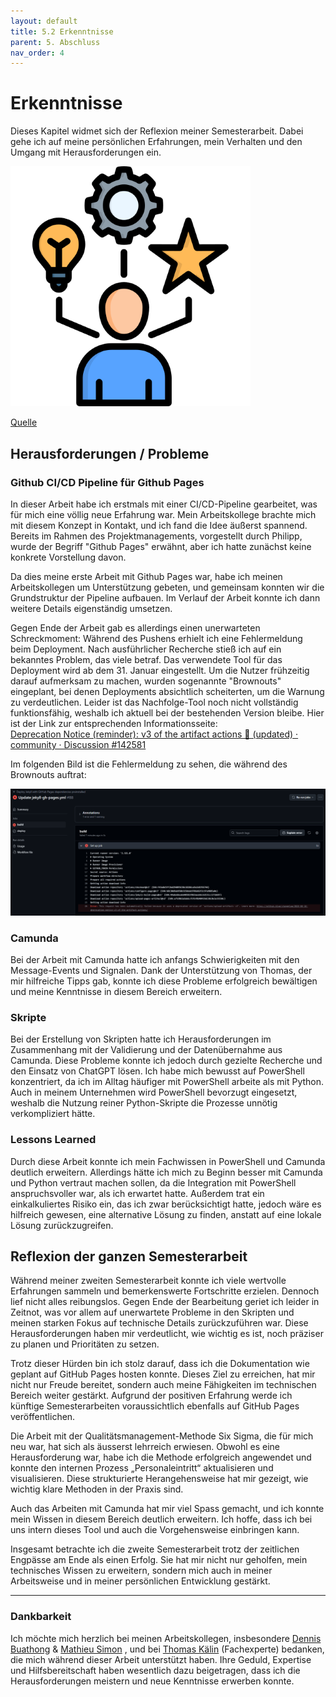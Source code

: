 ```yaml
---
layout: default
title: 5.2 Erkenntnisse
parent: 5. Abschluss
nav_order: 4
---
```


# Erkenntnisse

Dieses Kapitel widmet sich der Reflexion meiner Semesterarbeit. Dabei gehe ich auf meine persönlichen Erfahrungen, mein Verhalten und den Umgang mit Herausforderungen ein.

![Erkenntnisse](../../ressources/images/experience.png)

[Quelle](../Quellverzeichnis/index.md#erkenntnisse) 


## Herausforderungen / Probleme

### Github CI/CD Pipeline für Github Pages

In dieser Arbeit habe ich erstmals mit einer CI/CD-Pipeline gearbeitet, was für mich eine völlig neue Erfahrung war. Mein Arbeitskollege brachte mich mit diesem Konzept in Kontakt, und ich fand die Idee äußerst spannend. Bereits im Rahmen des Projektmanagements, vorgestellt durch Philipp, wurde der Begriff "Github Pages" erwähnt, aber ich hatte zunächst keine konkrete Vorstellung davon.

Da dies meine erste Arbeit mit Github Pages war, habe ich meinen Arbeitskollegen um Unterstützung gebeten, und gemeinsam konnten wir die Grundstruktur der Pipeline aufbauen. Im Verlauf der Arbeit konnte ich dann weitere Details eigenständig umsetzen.

Gegen Ende der Arbeit gab es allerdings einen unerwarteten Schreckmoment: Während des Pushens erhielt ich eine Fehlermeldung beim Deployment. Nach ausführlicher Recherche stieß ich auf ein bekanntes Problem, das viele betraf. Das verwendete Tool für das Deployment wird ab dem 31. Januar eingestellt. Um die Nutzer frühzeitig darauf aufmerksam zu machen, wurden sogenannte "Brownouts" eingeplant, bei denen Deployments absichtlich scheiterten, um die Warnung zu verdeutlichen. Leider ist das Nachfolge-Tool noch nicht vollständig funktionsfähig, weshalb ich aktuell bei der bestehenden Version bleibe. Hier ist der Link zur entsprechenden Informationsseite:  
[Deprecation Notice (reminder): v3 of the artifact actions 📣 (updated) · community · Discussion #142581](https://github.com/orgs/community/discussions/142581)

Im folgenden Bild ist die Fehlermeldung zu sehen, die während des Brownouts auftrat:

![Fehlermeldung Github Workflow](../../ressources/images/Brownout_Github_Error_Workflow.png)

### Camunda

Bei der Arbeit mit Camunda hatte ich anfangs Schwierigkeiten mit den Message-Events und Signalen. Dank der Unterstützung von Thomas, der mir hilfreiche Tipps gab, konnte ich diese Probleme erfolgreich bewältigen und meine Kenntnisse in diesem Bereich erweitern.

### Skripte

Bei der Erstellung von Skripten hatte ich Herausforderungen im Zusammenhang mit der Validierung und der Datenübernahme aus Camunda. Diese Probleme konnte ich jedoch durch gezielte Recherche und den Einsatz von ChatGPT lösen. Ich habe mich bewusst auf PowerShell konzentriert, da ich im Alltag häufiger mit PowerShell arbeite als mit Python. Auch in meinem Unternehmen wird PowerShell bevorzugt eingesetzt, weshalb die Nutzung reiner Python-Skripte die Prozesse unnötig verkompliziert hätte.

### Lessons Learned

Durch diese Arbeit konnte ich mein Fachwissen in PowerShell und Camunda deutlich erweitern. Allerdings hätte ich mich zu Beginn besser mit Camunda und Python vertraut machen sollen, da die Integration mit PowerShell anspruchsvoller war, als ich erwartet hatte. Außerdem trat ein einkalkuliertes Risiko ein, das ich zwar berücksichtigt hatte, jedoch wäre es hilfreich gewesen, eine alternative Lösung zu finden, anstatt auf eine lokale Lösung zurückzugreifen.

## Reflexion der ganzen Semesterarbeit

Während meiner zweiten Semesterarbeit konnte ich viele wertvolle Erfahrungen sammeln und bemerkenswerte Fortschritte erzielen. Dennoch lief nicht alles reibungslos. Gegen Ende der Bearbeitung geriet ich leider in Zeitnot, was vor allem auf unerwartete Probleme in den Skripten und meinen starken Fokus auf technische Details zurückzuführen war. Diese Herausforderungen haben mir verdeutlicht, wie wichtig es ist, noch präziser zu planen und Prioritäten zu setzen.

Trotz dieser Hürden bin ich stolz darauf, dass ich die Dokumentation wie geplant auf GitHub Pages hosten konnte. Dieses Ziel zu erreichen, hat mir nicht nur Freude bereitet, sondern auch meine Fähigkeiten im technischen Bereich weiter gestärkt. Aufgrund der positiven Erfahrung werde ich künftige Semesterarbeiten voraussichtlich ebenfalls auf GitHub Pages veröffentlichen.

Die Arbeit mit der Qualitätsmanagement-Methode Six Sigma, die für mich neu war, hat sich als äusserst lehrreich erwiesen. Obwohl es eine Herausforderung war, habe ich die Methode erfolgreich angewendet und konnte den internen Prozess „Personaleintritt“ aktualisieren und visualisieren. Diese strukturierte Herangehensweise hat mir gezeigt, wie wichtig klare Methoden in der Praxis sind.

Auch das Arbeiten mit Camunda hat mir viel Spass gemacht, und ich konnte mein Wissen in diesem Bereich deutlich erweitern. Ich hoffe, dass ich bei uns intern dieses Tool und auch die Vorgehensweise einbringen kann. 

Insgesamt betrachte ich die zweite Semesterarbeit trotz der zeitlichen Engpässe am Ende als einen Erfolg. Sie hat mir nicht nur geholfen, mein technisches Wissen zu erweitern, sondern mich auch in meiner Arbeitsweise und in meiner persönlichen Entwicklung gestärkt.

___ 
### Dankbarkeit

Ich möchte mich herzlich bei meinen Arbeitskollegen, insbesondere [Dennis Buathong](https://github.com/Bazzako) & [Mathieu Simon](https://github.com/matsimon) , und bei [Thomas Kälin](https://github.com/tkaelin) (Fachexperte) bedanken, die mich während dieser Arbeit unterstützt haben. Ihre Geduld, Expertise und Hilfsbereitschaft haben wesentlich dazu beigetragen, dass ich die Herausforderungen meistern und neue Kenntnisse erwerben konnte.